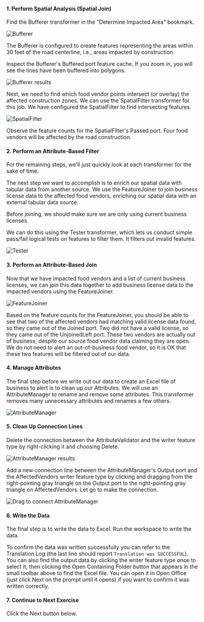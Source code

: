 <head><base target="_blank"> </head>

#### 1. Perform Spatial Analysis (Spatial Join)

Find the Bufferer transformer in the "Determine Impacted Area" bookmark.

![Bufferer](./images/bufferer.png)

The Bufferer is configured to create features representing the areas within 30 feet of the road centerline, i.e., areas impacted by construction.

Inspect the Bufferer's Buffered port feature cache. If you zoom in, you will see the lines have been buffered into polygons.

![Bufferer results](./images/bufferer-results.png)

Next, we need to find which food vendor points intersect (or overlay) the affected construction zones. We can use the SpatialFilter transformer for this job. We have  configured the SpatialFilter to find intersecting features.

![SpatialFilter](./images/spatialfilter.png)

Observe the feature counts for the SpatialFilter's Passed port. Four food vendors will be affected by the road construction.

#### 2. Perform an Attribute-Based Filter

For the remaining steps, we'll just quickly look at each transformer for the sake of time.

The next step we want to accomplish is to enrich our spatial data with tabular data from another source. We use the FeatureJoiner to join business license data to the affected food vendors, enriching our spatial data with an external tabular data source.

Before joining, we should make sure we are only using current business licenses.

We can do this using the Tester transformer, which lets us conduct simple pass/fail logical tests on features to filter them. It filters out invalid features.

![Tester](./images/tester.png)

#### 3. Perform an Attribute-Based Join

Now that we have impacted food vendors and a list of current business licenses, we can join this data together to add business license data to the impacted vendors using the FeatureJoiner.

![FeatureJoiner](./images/featurejoiner.png)

Based on the feature counts for the FeatureJoiner, you should be able to see that two of the affected vendors had matching valid license data found, so they came out of the Joined port. Two did not have a valid license, so they came out of the UnjoinedLeft port. These two vendors are actually out of business, despite our source food vendor data claiming they are open. We do not need to alert an out-of-business food vendor, so it is OK that these two features will be filtered out of our data.

#### 4. Manage Attributes

The final step before we write out our data to create an Excel file of business to alert is to clean up our Attributes. We will use an AttributeManager to rename and remove some attributes. This transformer removes many unnecessary attributes and renames a few others.

![AttributeManager](./images/attributemanager.png)

#### 5. Clean Up Connection Lines

Delete the connection between the AttributeValidator and the writer feature type by right-clicking it and choosing Delete.

![AttributeManager results](./images/delete.png)

Add a new connection line between the AttributeManager's Output port and the AffectedVendors writer feature type by clicking and dragging from the right-pointing gray triangle on the Output port to the right-pointing gray triangle on AffectedVendors. Let go to make the connection.

![Drag to connect AttributeManager](./images/drag.png)

#### 6. Write the Data

The final step is to write the data to Excel. Run the workspace to write the data.

To confirm the data was written successfully you can refer to the Translation Log (the last line should report `Translation was SUCCESSFUL`). You can also find the output data by clicking the writer feature type once to select it, then clicking the Open Containing Folder button that appears in the small toolbar above to find the Excel file. You can open it in Open Office (just click Next on the prompt until it opens) if you want to confirm it was written correctly.

#### 7. Continue to Next Exercise

Click the Next button below.
